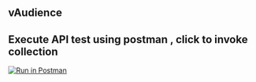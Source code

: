 ## vAudience

## Execute API test using postman , click to invoke collection
[![Run in Postman](https://run.pstmn.io/button.svg)](https://app.getpostman.com/run-collection/6e83bf2611c1db5e5fbb)
